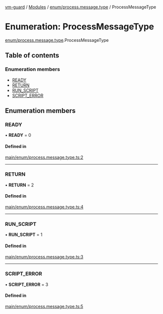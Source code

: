[vm-guard](../README.md) / [Modules](../modules.md) / [enum/process.message.type](../modules/enum_process_message_type.md) / ProcessMessageType

# Enumeration: ProcessMessageType

[enum/process.message.type](../modules/enum_process_message_type.md).ProcessMessageType

## Table of contents

### Enumeration members

- [READY](enum_process_message_type.processmessagetype.md#ready)
- [RETURN](enum_process_message_type.processmessagetype.md#return)
- [RUN\_SCRIPT](enum_process_message_type.processmessagetype.md#run_script)
- [SCRIPT\_ERROR](enum_process_message_type.processmessagetype.md#script_error)

## Enumeration members

### READY

• **READY** = 0

#### Defined in

[main/enum/process.message.type.ts:2](https://github.com/canguser/vm-guard/blob/f08ddc4/main/enum/process.message.type.ts#L2)

___

### RETURN

• **RETURN** = 2

#### Defined in

[main/enum/process.message.type.ts:4](https://github.com/canguser/vm-guard/blob/f08ddc4/main/enum/process.message.type.ts#L4)

___

### RUN\_SCRIPT

• **RUN\_SCRIPT** = 1

#### Defined in

[main/enum/process.message.type.ts:3](https://github.com/canguser/vm-guard/blob/f08ddc4/main/enum/process.message.type.ts#L3)

___

### SCRIPT\_ERROR

• **SCRIPT\_ERROR** = 3

#### Defined in

[main/enum/process.message.type.ts:5](https://github.com/canguser/vm-guard/blob/f08ddc4/main/enum/process.message.type.ts#L5)
